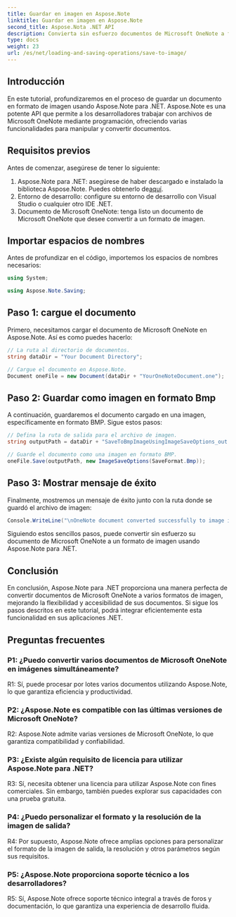 ```yaml
---
title: Guardar en imagen en Aspose.Note
linktitle: Guardar en imagen en Aspose.Note
second_title: Aspose.Nota .NET API
description: Convierta sin esfuerzo documentos de Microsoft OneNote a formato de imagen en BMP con Aspose.Note para .NET. Integración perfecta, pasos sencillos y funcionalidad sólida.
type: docs
weight: 23
url: /es/net/loading-and-saving-operations/save-to-image/
---
```

## Introducción

En este tutorial, profundizaremos en el proceso de guardar un documento en formato de imagen usando Aspose.Note para .NET. Aspose.Note es una potente API que permite a los desarrolladores trabajar con archivos de Microsoft OneNote mediante programación, ofreciendo varias funcionalidades para manipular y convertir documentos.

## Requisitos previos

Antes de comenzar, asegúrese de tener lo siguiente:

1.  Aspose.Note para .NET: asegúrese de haber descargado e instalado la biblioteca Aspose.Note. Puedes obtenerlo de[aquí](https://releases.aspose.com/note/net/).
2. Entorno de desarrollo: configure su entorno de desarrollo con Visual Studio o cualquier otro IDE .NET.
3. Documento de Microsoft OneNote: tenga listo un documento de Microsoft OneNote que desee convertir a un formato de imagen.

## Importar espacios de nombres

Antes de profundizar en el código, importemos los espacios de nombres necesarios:

```csharp
using System;

using Aspose.Note.Saving;
```

## Paso 1: cargue el documento

Primero, necesitamos cargar el documento de Microsoft OneNote en Aspose.Note. Así es como puedes hacerlo:

```csharp
// La ruta al directorio de documentos.
string dataDir = "Your Document Directory";

// Cargue el documento en Aspose.Note.
Document oneFile = new Document(dataDir + "YourOneNoteDocument.one");
```

## Paso 2: Guardar como imagen en formato Bmp

A continuación, guardaremos el documento cargado en una imagen, específicamente en formato BMP. Sigue estos pasos:

```csharp
// Defina la ruta de salida para el archivo de imagen.
string outputPath = dataDir + "SaveToBmpImageUsingImageSaveOptions_out.bmp";

// Guarde el documento como una imagen en formato BMP.
oneFile.Save(outputPath, new ImageSaveOptions(SaveFormat.Bmp));
```

## Paso 3: Mostrar mensaje de éxito

Finalmente, mostremos un mensaje de éxito junto con la ruta donde se guardó el archivo de imagen:

```csharp
Console.WriteLine("\nOneNote document converted successfully to image in BMP format.\nFile saved at " + outputPath);
```

Siguiendo estos sencillos pasos, puede convertir sin esfuerzo su documento de Microsoft OneNote a un formato de imagen usando Aspose.Note para .NET.

## Conclusión

En conclusión, Aspose.Note para .NET proporciona una manera perfecta de convertir documentos de Microsoft OneNote a varios formatos de imagen, mejorando la flexibilidad y accesibilidad de sus documentos. Si sigue los pasos descritos en este tutorial, podrá integrar eficientemente esta funcionalidad en sus aplicaciones .NET.

## Preguntas frecuentes

### P1: ¿Puedo convertir varios documentos de Microsoft OneNote en imágenes simultáneamente?

R1: Sí, puede procesar por lotes varios documentos utilizando Aspose.Note, lo que garantiza eficiencia y productividad.

### P2: ¿Aspose.Note es compatible con las últimas versiones de Microsoft OneNote?

R2: Aspose.Note admite varias versiones de Microsoft OneNote, lo que garantiza compatibilidad y confiabilidad.

### P3: ¿Existe algún requisito de licencia para utilizar Aspose.Note para .NET?

R3: Sí, necesita obtener una licencia para utilizar Aspose.Note con fines comerciales. Sin embargo, también puedes explorar sus capacidades con una prueba gratuita.

### P4: ¿Puedo personalizar el formato y la resolución de la imagen de salida?

R4: Por supuesto, Aspose.Note ofrece amplias opciones para personalizar el formato de la imagen de salida, la resolución y otros parámetros según sus requisitos.

### P5: ¿Aspose.Note proporciona soporte técnico a los desarrolladores?

R5: Sí, Aspose.Note ofrece soporte técnico integral a través de foros y documentación, lo que garantiza una experiencia de desarrollo fluida.